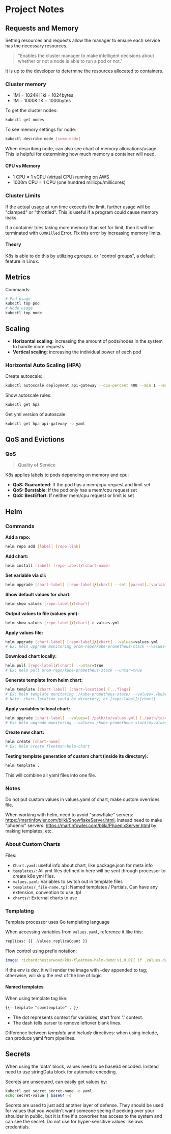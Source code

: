 # Project Notes

## Requests and Memory

Setting resources and requests allow the manager to ensure each service has
the necessary resources.

> "Enables the cluster manager to make intelligent decisions about whether or not a node is able to run a pod or not."

It is up to the developer to determine the resources allocated to containers.

### Cluster memory

- 1Mi = 1024Ki 1ki = 1024bytes
- 1M = 1000K 1K = 1000bytes

To get the cluster nodes:

```sh
kubectl get nodes
```

To see memory settings for node:

```sh
kubectl describe node [some-node]
```

When describing node, can also see chart of memory allocations/usage. This is helpful for determining how much memory a container will need.

#### CPU vs Memory

- 1 CPU = 1 vCPU (virtual CPU) running on AWS
- 1000m CPU = 1 CPU (one hundred millicpu/millicores)

### Cluster Limits

If the actual usage at run time exceeds the limit, further usage will be "clamped" or "throttled". This is useful if a program could cause memory leaks.

If a container tries taking more memory than set for limit, then it will be terminated with `OOMKilled` Error. Fix this error by increasing memory limits.

#### Theory

K8s is able to do this by utilizing _cgroups_, or "control groups", a default feature in Linux.

## Metrics

Commands:

```sh
# Pod usage
kubectl top pod
# Node usage
kubectl top node
```

## Scaling

- **Horizontal scaling**: increasing the amount of pods/nodes in the system to handle more requests
- **Vertical scaling**: increasing the individual power of each pod

### Horizontal Auto Scaling (HPA)

Create autoscale:

```sh
kubectl autoscale deployment api-gateway --cpu-percent 400 --min 1 --max 4
```

Show autoscale rules:

```sh
kubectl get hpa
```

Get yml version of autoscale:

```sh
kubectl get hpa api-gateway -o yaml
```

## QoS and Evictions

### QoS

> Quality of Service

K8s applies labels to pods depending on memory and cpu:

- **QoS: Guaranteed**: If the pod has a mem/cpu request and limit set
- **QoS: Burstable**: If the pod only has a mem/cpu request set
- **QoS: BestEffort**: If neither mem/cpu request or limit is set

## Helm

### Commands

**Add a repo:**

```sh
helm repo add [label] [repo-link]
```

**Add chart:**

```sh
helm install [label] [repo-label]/[chart-name]
```

**Set variable via cli:**

```sh
helm upgrade [chart-label] [repo-label]/[chart] --set [parent].[variable]=[new-value]
```

**Show default values for chart:**

```sh
helm show values [repo-label]/[chart]
```

**Output values to file (values.yml):**

```sh
helm show values [repo-label]/[chart] > values.yml
```

**Apply values file:**

```sh
helm upgrade [chart-label] [repo-label]/[chart] --values=values.yml
# Ex: helm upgrade monitoring prom-repo/kube-prometheus-stack --values=values.yml
```

**Download chart locally:**

```sh
helm pull [repo-label]/[chart] --untar=true
# Ex: helm pull prom-repo/kube-prometheus-stack --untar=true
```

**Generate template from helm chart:**

```sh
helm template [chart-label] [chart-location] [...flags]
# Ex: helm template monitoring ./kube-prometheus-stack/ --values=./kube-prometheus-stack/myvalues.yml
# Note: chart-location could be directory, or [repo-label]/[chart]
```

**Apply variables to local chart:**

```sh
helm upgrade [chart-label] --values=[./path/to/values.yml] [./path/to/chart]
# Ex: helm upgrade monitoring --values=./kube-prometheus-stack/myvalues.yml .
```

**Create new chart:**

```sh
helm create [chart-name]
# Ex: helm create fleetman-helm-chart
```

**Testing template generation of custom chart (inside its directory):**

```sh
helm template .
```

This will combine all yaml files into one file.

### Notes

Do not put custom values in values.yaml of chart, make custom overrides file.

When working with helm, need to avoid "snowflake" servers: <https://martinfowler.com/bliki/SnowflakeServer.html>, instead need to make "phoenix" servers: <https://martinfowler.com/bliki/PhoenixServer.html> by making templates, etc.

### About Custom Charts

Files:

- `Chart.yaml`: useful info about chart, like package.json for meta info
- `templates/`: All yml files defined in here will be sent through processor to create k8s yml files.
- `values.yaml`: Variables to switch out in template files
- `templates/_file-name.tpl`: Named templates / Partials. Can have any extension, convention to use .tpl
- `charts/`: External charts to use

### Templating

Template processor uses Go templating language

When accessing variables from `values.yaml`, reference it like this:

```txt
replicas: {{ .Values.replicaCount }}
```

Flow control using prefix notation:

```yaml
image: richardchesterwood/k8s-fleetman-helm-demo:v1.0.0{{ if .Values.development }}-dev{{ end }}
```

If the env is dev, it will render the image with -dev appended to tag; otherwise, will skip the rest of the line of logic

#### Named templates

When using template tag like:

```txt
{{- template "sometemplate" . }}
```

- The dot represents context for variables, start from '.' context.
- The dash tells parser to remove leftover blank lines.

Difference between _template_ and _include_ directives: when using include, can produce yaml from pipelines.

## Secrets

When using the 'data' block, values need to be base64 encoded. Instead need to use stringData block for automatic encoding.

Secrets are unsecured, can easily get values by:

```sh
kubectl get secret secret-name -o yaml
echo secret-value | base64 -d
```

Secrets are used to just add another layer of defense. They should be used for values that you wouldn't want someone seeing if peeking over your shoulder in public, but it is fine if a coworker has access to the system and can see the secret. Do not use for hyper-sensitive values like aws credentials.
